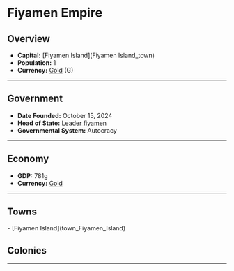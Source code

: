 <!--UNDEDITED FILE, remove this entire line if this file has been edited!-->
# <!--NAME-->Fiyamen Empire<!--NAME-->

## Overview

- **Capital:** <!--CAPITAL_LINK-->[Fiyamen Island](Fiyamen Island_town)<!--CAPITAL_LINK-->
- **Population:** <!--POPULATION-->1<!--POPULATION-->
- **Currency:** <!--CURRENCY_LINK-->[Gold](Gold_currency)<!--CURRENCY_LINK--> (<!--CURRENCY_ABV-->G<!--CURRENCY_ABV-->)

---

## Government

- **Date Founded:** <!--FOUNDED-->October 15, 2024<!--FOUNDED-->
- **Head of State:** <!--LEADER_TITLE_LINK-->[Leader fiyamen](fiyamen_user)<!--LEADER_TITLE_LINK-->
- **Governmental System:** <!--GOVERNMENT-->Autocracy<!--GOVERNMENT-->

---

## Economy

- **GDP:** <!--GDP-->781g<!--GDP-->
- **Currency:** <!--CURRENCY_LINK-->[Gold](Gold_currency)<!--CURRENCY_LINK-->

---

## Towns

<!--TOWNS-->- [Fiyamen Island](town_Fiyamen_Island)<!--TOWNS-->

## Colonies

<!--COLONIES--><!--COLONIES-->

---